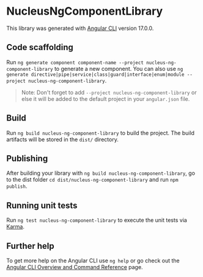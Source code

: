 # NucleusNgComponentLibrary

This library was generated with [Angular CLI](https://github.com/angular/angular-cli) version 17.0.0.

## Code scaffolding

Run `ng generate component component-name --project nucleus-ng-component-library` to generate a new component. You can also use `ng generate directive|pipe|service|class|guard|interface|enum|module --project nucleus-ng-component-library`.
> Note: Don't forget to add `--project nucleus-ng-component-library` or else it will be added to the default project in your `angular.json` file. 

## Build

Run `ng build nucleus-ng-component-library` to build the project. The build artifacts will be stored in the `dist/` directory.

## Publishing

After building your library with `ng build nucleus-ng-component-library`, go to the dist folder `cd dist/nucleus-ng-component-library` and run `npm publish`.

## Running unit tests

Run `ng test nucleus-ng-component-library` to execute the unit tests via [Karma](https://karma-runner.github.io).

## Further help

To get more help on the Angular CLI use `ng help` or go check out the [Angular CLI Overview and Command Reference](https://angular.io/cli) page.
